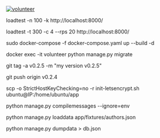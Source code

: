 [![volunteer](https://github.com/IvanSerbeniuk/volunteer/actions/workflows/docker-build-push.yml/badge.svg)](https://github.com/IvanSerbeniuk/volunteer/actions/workflows/docker-build-push.yml)


loadtest -n 100 -k  http://localhost:8000/

loadtest -t 300 -c 4 --rps 20  http://localhost:8000/

sudo docker-compose -f docker-compose.yaml up --build -d

docker exec -it volunteer python manage.py migrate

git tag -a v0.2.5 -m "my version v0.2.5"

git push origin v0.2.4

scp  -o StrictHostKeyChecking=no -r init-letsencrypt.sh ubuntu@IP:/home/ubuntu/app

python manage.py  compilemessages --ignore=env

python manage.py loaddata app/fixtures/authors.json

python manage.py dumpdata > db.json